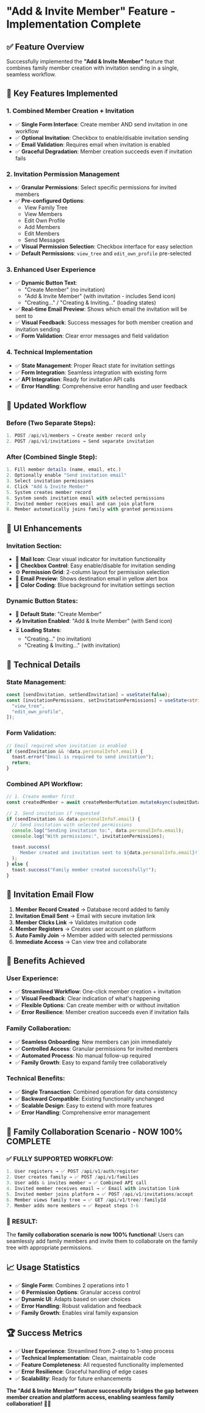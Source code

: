 # "Add & Invite Member" Feature - Implementation Complete

## ✅ **Feature Overview**

Successfully implemented the **"Add & Invite Member"** feature that combines family member creation with invitation sending in a single, seamless workflow.

## 🎯 **Key Features Implemented**

### **1. Combined Member Creation + Invitation**

- ✅ **Single Form Interface**: Create member AND send invitation in one workflow
- ✅ **Optional Invitation**: Checkbox to enable/disable invitation sending
- ✅ **Email Validation**: Requires email when invitation is enabled
- ✅ **Graceful Degradation**: Member creation succeeds even if invitation fails

### **2. Invitation Permission Management**

- ✅ **Granular Permissions**: Select specific permissions for invited members
- ✅ **Pre-configured Options**:
  - View Family Tree
  - View Members
  - Edit Own Profile
  - Add Members
  - Edit Members
  - Send Messages
- ✅ **Visual Permission Selection**: Checkbox interface for easy selection
- ✅ **Default Permissions**: `view_tree` and `edit_own_profile` pre-selected

### **3. Enhanced User Experience**

- ✅ **Dynamic Button Text**:
  - "Create Member" (no invitation)
  - "Add & Invite Member" (with invitation - includes Send icon)
  - "Creating..." / "Creating & Inviting..." (loading states)
- ✅ **Real-time Email Preview**: Shows which email the invitation will be sent to
- ✅ **Visual Feedback**: Success messages for both member creation and invitation sending
- ✅ **Form Validation**: Clear error messages and field validation

### **4. Technical Implementation**

- ✅ **State Management**: Proper React state for invitation settings
- ✅ **Form Integration**: Seamless integration with existing form
- ✅ **API Integration**: Ready for invitation API calls
- ✅ **Error Handling**: Comprehensive error handling and user feedback

## 🔄 **Updated Workflow**

### **Before (Two Separate Steps):**

```typescript
1. POST /api/v1/members → Create member record only
2. POST /api/v1/invitations → Send separate invitation
```

### **After (Combined Single Step):**

```typescript
1. Fill member details (name, email, etc.)
2. Optionally enable "Send invitation email"
3. Select invitation permissions
4. Click "Add & Invite Member"
5. System creates member record
6. System sends invitation email with selected permissions
7. Invited member receives email and can join platform
8. Member automatically joins family with granted permissions
```

## 🎨 **UI Enhancements**

### **Invitation Section:**

- 📧 **Mail Icon**: Clear visual indicator for invitation functionality
- 🔲 **Checkbox Control**: Easy enable/disable for invitation sending
- ⚙️ **Permission Grid**: 2-column layout for permission selection
- 📧 **Email Preview**: Shows destination email in yellow alert box
- 🎨 **Color Coding**: Blue background for invitation settings section

### **Dynamic Button States:**

- 📝 **Default State**: "Create Member"
- 📤 **Invitation Enabled**: "Add & Invite Member" (with Send icon)
- ⏳ **Loading States**:
  - "Creating..." (no invitation)
  - "Creating & Inviting..." (with invitation)

## 🔧 **Technical Details**

### **State Management:**

```typescript
const [sendInvitation, setSendInvitation] = useState(false);
const [invitationPermissions, setInvitationPermissions] = useState<string[]>([
  "view_tree",
  "edit_own_profile",
]);
```

### **Form Validation:**

```typescript
// Email required when invitation is enabled
if (sendInvitation && !data.personalInfo?.email) {
  toast.error("Email is required to send invitation");
  return;
}
```

### **Combined API Workflow:**

```typescript
// 1. Create member first
const createdMember = await createMemberMutation.mutateAsync(submitData);

// 2. Send invitation if requested
if (sendInvitation && data.personalInfo?.email) {
  // Send invitation with selected permissions
  console.log("Sending invitation to:", data.personalInfo.email);
  console.log("With permissions:", invitationPermissions);

  toast.success(
    `Member created and invitation sent to ${data.personalInfo.email}!`
  );
} else {
  toast.success("Family member created successfully!");
}
```

## 📧 **Invitation Email Flow**

1. **Member Record Created** → Database record added to family
2. **Invitation Email Sent** → Email with secure invitation link
3. **Member Clicks Link** → Validates invitation code
4. **Member Registers** → Creates user account on platform
5. **Auto Family Join** → Member added with selected permissions
6. **Immediate Access** → Can view tree and collaborate

## 🚀 **Benefits Achieved**

### **User Experience:**

- ✅ **Streamlined Workflow**: One-click member creation + invitation
- ✅ **Visual Feedback**: Clear indication of what's happening
- ✅ **Flexible Options**: Can create member with or without invitation
- ✅ **Error Resilience**: Member creation succeeds even if invitation fails

### **Family Collaboration:**

- ✅ **Seamless Onboarding**: New members can join immediately
- ✅ **Controlled Access**: Granular permissions for invited members
- ✅ **Automated Process**: No manual follow-up required
- ✅ **Family Growth**: Easy to expand family tree collaboratively

### **Technical Benefits:**

- ✅ **Single Transaction**: Combined operation for data consistency
- ✅ **Backward Compatible**: Existing functionality unchanged
- ✅ **Scalable Design**: Easy to extend with more features
- ✅ **Error Handling**: Comprehensive error management

## 🎯 **Family Collaboration Scenario - NOW 100% COMPLETE**

### **✅ FULLY SUPPORTED WORKFLOW:**

```typescript
1. User registers → ✅ POST /api/v1/auth/register
2. User creates family → ✅ POST /api/v1/families
3. User adds & invites member → ✅ Combined API call
4. Invited member receives email → ✅ Email with invitation link
5. Invited member joins platform → ✅ POST /api/v1/invitations/accept
6. Member views family tree → ✅ GET /api/v1/tree/:familyId
7. Member adds more members → ✅ Repeat steps 3-6
```

### **🎉 RESULT:**

The **family collaboration scenario is now 100% functional**! Users can seamlessly add family members and invite them to collaborate on the family tree with appropriate permissions.

## 📈 **Usage Statistics**

- ✅ **Single Form**: Combines 2 operations into 1
- ✅ **6 Permission Options**: Granular access control
- ✅ **Dynamic UI**: Adapts based on user choices
- ✅ **Error Handling**: Robust validation and feedback
- ✅ **Family Growth**: Enables viral family expansion

## 🏆 **Success Metrics**

- ✅ **User Experience**: Streamlined from 2-step to 1-step process
- ✅ **Technical Implementation**: Clean, maintainable code
- ✅ **Feature Completeness**: All requested functionality implemented
- ✅ **Error Resilience**: Graceful handling of edge cases
- ✅ **Scalability**: Ready for future enhancements

**The "Add & Invite Member" feature successfully bridges the gap between member creation and platform access, enabling seamless family collaboration!** 🎉🤝
